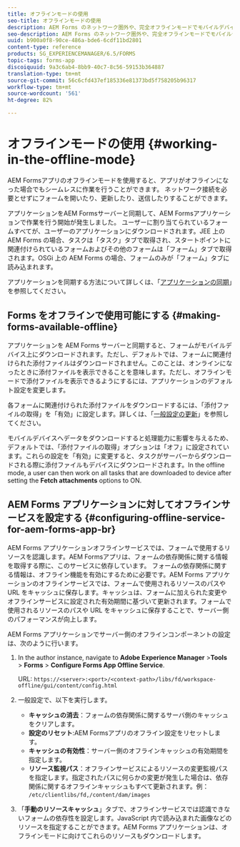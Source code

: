 ```yaml
---
title: オフラインモードの使用
seo-title: オフラインモードの使用
description: AEM Forms のネットワーク圏外や、完全オフラインモードでモバイルデバイスを使用して、AEM Forms アプリケーションで作業する
seo-description: AEM Forms のネットワーク圏外や、完全オフラインモードでモバイルデバイスを使用して、AEM Forms アプリケーションで作業する
uuid: b900a0f8-90ce-486a-bde6-6cdf11bd2801
content-type: reference
products: SG_EXPERIENCEMANAGER/6.5/FORMS
topic-tags: forms-app
discoiquuid: 9a3c6ab4-8bb9-40c7-8c56-59153b364887
translation-type: tm+mt
source-git-commit: 56c6cfd437ef185336e81373bd5f758205b96317
workflow-type: tm+mt
source-wordcount: '561'
ht-degree: 82%

---
```



# オフラインモードの使用 {#working-in-the-offline-mode}

AEM Formsアプリのオフラインモードを使用すると、アプリがオフラインになった場合でもシームレスに作業を行うことができます。 ネットワーク接続を必要とせずにフォームを開いたり、更新したり、送信したりすることができます。

アプリケーションをAEM Formsサーバーと同期して、AEM Formsアプリケーションで作業を行う開始が発生しました。 ユーザーに割り当てられているフォームすべてが、ユーザーのアプリケーションにダウンロードされます。JEE 上の AEM Forms の場合、タスクは「タスク」タブで取得され、スタートポイントに関連付けられているフォームおよびその他のフォームは「フォーム」タブで取得されます。OSGi 上の AEM Forms の場合、フォームのみが「フォーム」タブに読み込まれます。

アプリケーションを同期する方法について詳しくは、「[アプリケーションの同期](/help/forms/using/sync-app.md)」を参照してください。

## Forms をオフラインで使用可能にする {#making-forms-available-offline}

アプリケーションを AEM Forms サーバーと同期すると、フォームがモバイルデバイス上にダウンロードされます。ただし、デフォルトでは、フォームに関連付けられた添付ファイルはダウンロードされません。このことは、オンラインになったときに添付ファイルを表示できることを意味します。ただし、オフラインモードで添付ファイルを表示できるようにするには、アプリケーションのデフォルト設定を変更します。

各フォームに関連付けられた添付ファイルをダウンロードするには、「添付ファイルの取得」を「有効」に設定します。詳しくは、「[一般設定の更新](/help/forms/using/update-general-settings.md)」を参照してください。

モバイルデバイスへデータをダウンロードすると処理能力に影響を与えるため、デフォルトでは、「添付ファイルの取得」オプションは「オフ」に設定されています。これらの設定を「有効」に変更すると、タスクがサーバーからダウンロードされる際に添付ファイルもデバイスにダウンロードされます。In the offline mode, a user can then work on all tasks that are downloaded to device after setting the **Fetch attachments** options to ON.

## AEM Forms アプリケーションに対してオフラインサービスを設定する {#configuring-offline-service-for-aem-forms-app-br}

AEM Forms アプリケーションオフラインサービスでは、フォームで使用するリソースを認識します。AEM Formsアプリは、フォームの依存関係に関する情報を取得する際に、このサービスに依存しています。 フォームの依存関係に関する情報は、オフライン機能を有効にするために必要です。AEM Forms アプリケーションのオフラインサービスでは、フォームで使用されるリソースのパスや URL をキャッシュに保存します。キャッシュは、フォームに加えられた変更やオフラインサービスに設定された有効期間に基づいて更新されます。フォームで使用されるリソースのパスや URL をキャッシュに保存することで、サーバー側のパフォーマンスが向上します。

AEM Forms アプリケーションでサーバー側のオフラインコンポーネントの設定は、次のように行います。

1. In the author instance, navigate to **Adobe Experience Manager** >**Tools** > **Forms** > **Configure Forms App Offline Service**.

   URL: `https://<server>:<port>/<context-path>/libs/fd/workspace-offline/gui/content/config.html`

1. 一般設定で、以下を実行します。

   * **キャッシュの消去**：フォームの依存関係に関するサーバ側のキャッシュをクリアします。
   * **設定のリセット**:AEM Formsアプリのオフライン設定をリセットします。
   * **キャッシュの有効性**：サーバー側のオフラインキャッシュの有効期間を指定します。
   * **リソース監視パス**：オフラインサービスによるリソースの変更監視パスを指定します。指定されたパスに何らかの変更が発生した場合は、依存関係に関するオフラインキャッシュもすべて更新されます。例： `/etc/clientlibs/fd,/content/dam/images`

1. 「**手動のリソースキャッシュ**」タブで、オフラインサービスでは認識できないフォームの依存性を設定します。JavaScript 内で読み込まれた画像などのリソースを指定することができます。AEM Forms アプリケーションは、オフラインモードに向けてこれらのリソースもダウンロードします。
